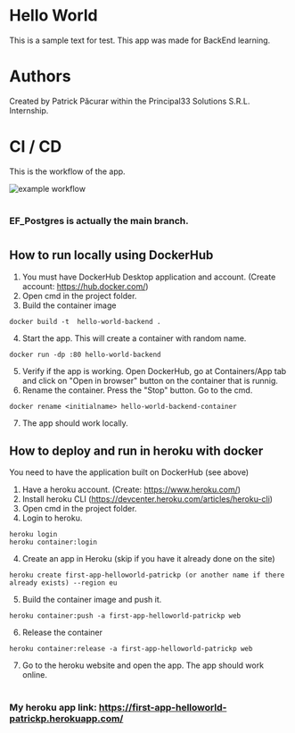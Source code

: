 # Hello World
This is a sample text for test.
This app was made for BackEnd learning.

# Authors
Created by Patrick Păcurar within the Principal33 Solutions S.R.L. Internship.

# CI / CD
This is the workflow of the app.

![example workflow](https://github.com/papi106/Hello-World-BackEnd/actions/workflows/EF_Postgres_dotnet.yml/badge.svg)
# 

### EF_Postgres is actually the main branch.
#

## How to run locally using DockerHub

1. You must have DockerHub Desktop application and account. (Create account: https://hub.docker.com/)
2. Open cmd in the project folder.
3. Build the container image
```
docker build -t  hello-world-backend .
```
4. Start the app. This will create a container with random name.
```
docker run -dp :80 hello-world-backend
```
5. Verify if the app is working.
Open DockerHub, go at Containers/App tab and click on "Open in browser" button on the container that is runnig.
6. Rename the container.
Press the "Stop" button.
Go to the cmd.
```
docker rename <initialname> hello-world-backend-container
```
7. The app should work locally.

## How to deploy and run in heroku with docker

You need to have the application built on DockerHub (see above)

1. Have a heroku account. (Create: https://www.heroku.com/)
2. Install heroku CLI (https://devcenter.heroku.com/articles/heroku-cli)
3. Open cmd in the project folder.
4. Login to heroku.
```
heroku login
heroku container:login
```
4. Create an app in Heroku (skip if you have it already done on the site)
```
heroku create first-app-helloworld-patrickp (or another name if there already exists) --region eu 
```
5. Build the container image and push it.
```
heroku container:push -a first-app-helloworld-patrickp web
```
6. Release the container
```
heroku container:release -a first-app-helloworld-patrickp web
```
7. Go to the heroku website and open the app.
The app should work online.

#
### My heroku app link: https://first-app-helloworld-patrickp.herokuapp.com/